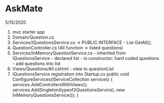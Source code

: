 # AskMate

5/15/2020
1. mvc starter app
2. Domain/Question.cs
3. Services/IQuestionsService.cs -> PUBLIC INTERFACE
        - List<Question> GetAll();
4. QuestionController.cs (All function -> listed questions)
5. Services/InMemoryQuestionService.cs
        - inherited from IQuestionsService
        - declared list<question>
        - in constructor: hard coded questions
        - add questions into list
6. Views/Questions/All.cshtml
        - view to questionList
7. IQuestionsService registration into Startup.cs
        public void ConfigureServices(IServiceCollection services)
        {
            services.AddControllersWithViews();
            services.AddSingleton(typeof(IQuestionsService), new InMemoryQuestionsService());
        }
